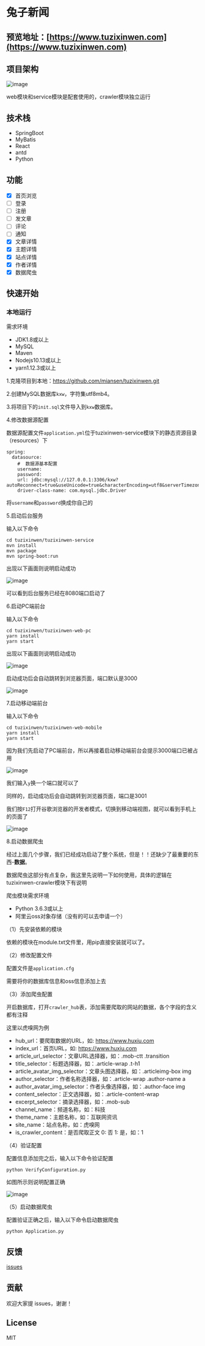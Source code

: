 # 兔子新闻

## 预览地址：[https://www.tuzixinwen.com](https://www.tuzixinwen.com)

## 项目架构

![image](https://miansen.wang/assets/tuzixinwen-flow-chart.png)

web模块和service模块是配套使用的，crawler模块独立运行

## 技术栈

- SpringBoot
- MyBatis
- React
- antd
- Python

## 功能

- [x] 首页浏览
- [ ] 登录
- [ ] 注册
- [ ] 发文章
- [ ] 评论
- [ ] 通知
- [x] 文章详情
- [x] 主题详情
- [x] 站点详情
- [x] 作者详情
- [x] 数据爬虫

## 快速开始

### 本地运行

需求环境

- JDK1.8或以上
- MySQL
- Maven
- Nodejs10.13或以上
- yarn1.12.3或以上

1.克隆项目到本地：https://github.com/miansen/tuzixinwen.git

2.创建MySQL数据库`kxw`，字符集utf8mb4。

3.将项目下的`init.sql`文件导入到`kxw`数据库。

4.修改数据源配置

数据源配置文件`application.yml`位于tuzixinwen-service模块下的静态资源目录（resources）下

```
spring:
  datasource:
    #  数据源基本配置
    username: 
    password: 
    url: jdbc:mysql://127.0.0.1:3306/kxw?autoReconnect=true&useUnicode=true&characterEncoding=utf8&serverTimezone=GMT%2B8
    driver-class-name: com.mysql.jdbc.Driver
```

将`username`和`password`换成你自己的

5.启动后台服务

输入以下命令

```
cd tuzixinwen/tuzixinwen-service
mvn install
mvn package
mvn spring-boot:run
```
出现以下画面则说明启动成功

![image](https://miansen.wang/assets/20190125155537.jpg)

可以看到后台服务已经在8080端口启动了

6.启动PC端前台

输入以下命令

```
cd tuzixinwen/tuzixinwen-web-pc
yarn install
yarn start
```

出现以下画面则说明启动成功

![image](https://miansen.wang/assets/20190125163100.jpg)

启动成功后会自动跳转到浏览器页面，端口默认是3000

![image](https://miansen.wang/assets/20190125160420.jpg)

7.启动移动端前台

输入以下命令

```
cd tuzixinwen/tuzixinwen-web-mobile
yarn install
yarn start
```

因为我们先启动了PC端前台，所以再接着启动移动端前台会提示3000端口已被占用

![image](https://miansen.wang/assets/20190125160940.jpg)

我们输入`y`换一个端口就可以了

同样的，启动成功后会自动跳转到浏览器页面，端口是3001

我们按`F12`打开谷歌浏览器的开发者模式，切换到移动端视图，就可以看到手机上的页面了

![image](https://miansen.wang/assets/20190125162048.jpg)

8.启动数据爬虫

经过上面几个步骤，我们已经成功启动了整个系统，但是！！还缺少了最重要的东西-**数据**。

数据爬虫这部分有点复杂，我这里先说明一下如何使用，具体的逻辑在tuzixinwen-crawler模块下有说明

爬虫模块需求环境

- Python 3.6.3或以上
- 阿里云oss对象存储（没有的可以去申请一个）

（1）先安装依赖的模块

依赖的模块在module.txt文件里，用pip直接安装就可以了。

（2）修改配置文件

配置文件是`application.cfg`

需要将你的数据库信息和oss信息添加上去

（3）添加爬虫配置

开启数据库，打开`crawler_hub`表，添加需要爬取的网站的数据，各个字段的含义都有注释

这里以虎嗅网为例

- hub_url：要爬取数据的URL，如: https://www.huxiu.com
- index_url：首页URL，如: https://www.huxiu.com
- article_url_selector：文章URL选择器，如：.mob-ctt .transition
- title_selector：标题选择器，如：.article-wrap .t-h1
- article_avatar_img_selector：文章头图选择器，如：.articleimg-box img
- author_selector：作者名称选择器，如：.article-wrap .author-name a
- author_avatar_img_selector：作者头像选择器，如：.author-face img
- content_selector：正文选择器，如：.article-content-wrap
- excerpt_selector：摘录选择器，如：.mob-sub
- channel_name：频道名称，如：科技
- theme_name：主题名称，如：互联网资讯
- site_name：站点名称，如：虎嗅网
- is_crawler_content：是否爬取正文 0: 否 1: 是，如：1

（4）验证配置

配置信息添加完之后，输入以下命令验证配置

```
python VerifyConfiguration.py
```

如图所示则说明配置正确

![image](https://miansen.wang/assets/584cf1ee-fe47-4cf0-90b6-a2fe3814fd14.gif)

（5）启动数据爬虫

配置验证正确之后，输入以下命令启动数据爬虫

```
python Application.py
```

## 反馈

[issues](https://github.com/miansen/tuzixinwen/issues)

## 贡献

欢迎大家提 issues，谢谢！

## License

MIT